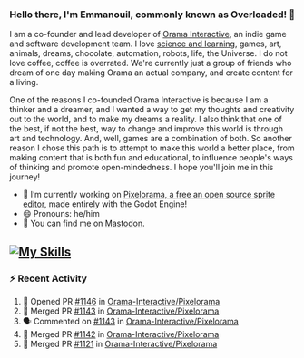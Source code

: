 ### Hello there, I'm Emmanouil, commonly known as Overloaded! 👋
I am a co-founder and lead developer of [Orama Interactive](https://www.oramainteractive.com/), an indie game and software development team. I love [science and learning](https://github.com/OverloadedOrama/KnowledgeBase), games, art, animals, dreams, chocolate, automation, robots, life, the Universe. I do not love coffee, coffee is overrated. We're currently just a group of friends who dream of one day making Orama an actual company, and create content for a living.

One of the reasons I co-founded Orama Interactive is because I am a thinker and a dreamer, and I wanted a way to get my thoughts and creativity out to the world, and to make my dreams a reality. I also think that one of the best, if not the best, way to change and improve this world is through art and technology. And, well, games are a combination of both. So another reason I chose this path is to attempt to make this world a better place, from making content that is both fun and educational, to influence people's ways of thinking and promote open-mindedness. I hope you'll join me in this journey!

- 🔭 I’m currently working on [Pixelorama, a free an open source sprite editor](https://github.com/Orama-Interactive/Pixelorama), made entirely with the Godot Engine!
- 😄 Pronouns: he/him
- 🐘 You can find me on <a rel="me" href="https://mastodon.social/@Overloaded">Mastodon</a>.

[![My Skills](https://skillicons.dev/icons?i=godot,py,cpp,cs,git,linux,html)](https://skillicons.dev)
---

### :zap: Recent Activity

<!--START_SECTION:activity-->
1. 💪 Opened PR [#1146](https://github.com/Orama-Interactive/Pixelorama/pull/1146) in [Orama-Interactive/Pixelorama](https://github.com/Orama-Interactive/Pixelorama)
2. 🎉 Merged PR [#1143](https://github.com/Orama-Interactive/Pixelorama/pull/1143) in [Orama-Interactive/Pixelorama](https://github.com/Orama-Interactive/Pixelorama)
3. 🗣 Commented on [#1143](https://github.com/Orama-Interactive/Pixelorama/pull/1143#issuecomment-2507949992) in [Orama-Interactive/Pixelorama](https://github.com/Orama-Interactive/Pixelorama)
4. 🎉 Merged PR [#1142](https://github.com/Orama-Interactive/Pixelorama/pull/1142) in [Orama-Interactive/Pixelorama](https://github.com/Orama-Interactive/Pixelorama)
5. 🎉 Merged PR [#1121](https://github.com/Orama-Interactive/Pixelorama/pull/1121) in [Orama-Interactive/Pixelorama](https://github.com/Orama-Interactive/Pixelorama)
<!--END_SECTION:activity-->

<!--
**OverloadedOrama/OverloadedOrama** is a ✨ _special_ ✨ repository because its `README.md` (this file) appears on your GitHub profile.

Here are some ideas to get you started:

- 👯 I’m looking to collaborate on ...
- 🤔 I’m looking for help with ...
- 💬 Ask me about ...
- 📫 How to reach me: ...
- ⚡ Fun fact: ...
-->
